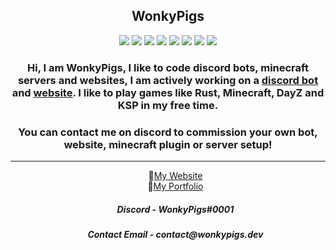 <h2 align="center"> WonkyPigs </h1> 
<p align="center">
<img src="https://img.shields.io/badge/Python-323330?style=for-the-badge&logo=Python&logoColor=informational"> <img src="https://img.shields.io/badge/HTML5-E34F26?style=for-the-badge&logo=html5&logoColor=white"> <img src="https://img.shields.io/badge/CSS-339933?style=for-the-badge&logo=css3&logoColor=white"> <img src="https://img.shields.io/badge/Java-323330?style=for-the-badge&logo=java&logoColor=white"> <img src="https://img.shields.io/badge/Visual_Studio_Code-0078D4?style=for-the-badge&logo=visual%20studio%20code&logoColor=white"> <img src="https://img.shields.io/badge/MySQL-005C84?style=for-the-badge&logo=mysql&logoColor=white"> <img src="https://img.shields.io/badge/SQLite-07405E?style=for-the-badge&logo=sqlite&logoColor=white"> <img src="https://img.shields.io/badge/Windows-0078D6?style=for-the-badge&logo=windows&logoColor=white">
</p>
<h3 align="center"> Hi, I am WonkyPigs, I like to code discord bots, minecraft servers and websites, I am actively working on a <a href="https://discord.com/oauth2/authorize?client_id=912282357409648660&permissions=277025646672&scope=bot%20applications.commands" target="_blank" rel="noopener noreferrer"> <u>discord bot</u></a> and <a href="https://wonkypigs.github.io/" target="_blank" rel="noopener noreferrer"><u>website</u></a>. I like to play games like Rust, Minecraft, DayZ and KSP in my free time.</h2>
  
<h3 align="center">You can contact me on discord to commission your own bot, website, minecraft plugin or server setup!</h2>
<hr>
  
<ul align="center">📌<a href="https://wonkypigs.dev" target="_blank" rel="noopener noreferrer">My Website</a> <br>
<l align="center">📌<a href="https://wonkypigs.dev/#portfolio" target="_blank" rel="noopener noreferrer">My Portfolio</a> <br>
  
<footer>
  <h5>Discord - WonkyPigs#0001</h5>
  <h5>Contact Email - contact@wonkypigs.dev</h5>
</footer>
